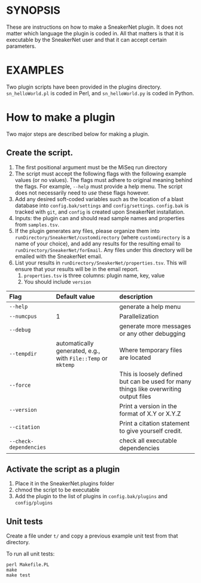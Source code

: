 # SYNOPSIS

These are instructions on how to make a SneakerNet plugin.  It does not
matter which language the plugin is coded in.  All that matters is that
it is executable by the SneakerNet user and that it can accept certain
parameters.

# EXAMPLES

Two plugin scripts have been provided in the plugins directory.
`sn_helloWorld.pl` is coded in Perl, and 
`sn_helloWorld.py` is coded in Python.

# How to make a plugin

Two major steps are described below for making a plugin.

## Create the script.
1. The first positional argument must be the MiSeq run directory
2. The script must accept the following flags with the following example 
   values (or no values). The flags must adhere to original meaning behind
   the flags. For example, `--help` must provide a help menu.
   The script does not necessarily need to _use_ these flags however.
3. Add any desired soft-coded variables such as the location of a blast database
   into `config.bak/settings` and `config/settings`.
   `config.bak` is tracked with `git`, and `config` is created upon
   SneakerNet installation.
4. Inputs: the plugin can and should read sample names and properties
   from `samples.tsv`.
5. If the plugin generates any files, please organize them into 
   `runDirectory/SneakerNet/customdirectory` (where `customdirectory`
   is a name of your choice), and add any results for the
   resulting email to `runDirectory/SneakerNet/forEmail`. Any files under
   this directory will be emailed with the SneakerNet email.
6. List your results in `runDirectory/SneakerNet/properties.tsv`. This will 
   ensure that your results will be in the email report.
   1. `properties.tsv` is three columns: plugin name, key, value
   2. You should include `version`
     
|Flag|Default value|description|
|:---|:------------|:-----------|
|`--help`|         |generate a help menu|
|`--numcpus`|     1|Parallelization|
|`--debug`|        |generate more messages or any other debugging|
|`--tempdir`|automatically generated, e.g., with `File::Temp` or `mktemp`|Where temporary files are located|
|`--force`|        |This is loosely defined but can be used for many things like overwriting output files|
|`--version`|      |Print a version in the format of X.Y or X.Y.Z|
|`--citation`|     | Print a citation statement to give yourself credit. | 
|`--check-dependencies`|     | check all executable dependencies | 

## Activate the script as a plugin

1. Place it in the SneakerNet.plugins folder
2. chmod the script to be executable
3. Add the plugin to the list of plugins in `config.bak/plugins` and `config/plugins` 

## Unit tests

Create a file under `t/` and copy a previous example unit test from that directory.

To run all unit tests:

    perl Makefile.PL
    make
    make test
